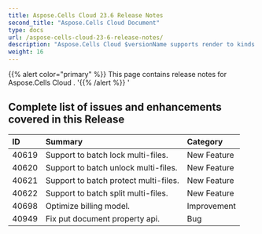 ```yaml
---
title: Aspose.Cells Cloud 23.6 Release Notes
second_title: "Aspose.Cells Cloud Document"
type: docs
url: /aspose-cells-cloud-23-6-release-notes/
description: "Aspose.Cells Cloud $versionName supports render to kinds of format reports. e.g. Xlsx, Pdf, Json, Docx, Pptx, Html, Svg, Ods, Png, and so on."
weight: 16
---
```


{{% alert color="primary" %}} 
This page contains release notes for Aspose.Cells Cloud .
'{{% /alert %}} '
## **Complete list of issues and enhancements covered in this Release**

|**ID**|**Summary**|**Category**|
| :- | :- | :- |
| 40619 | Support to batch lock multi-files. | New Feature
| 40620 | Support to batch unlock multi-files. | New Feature
| 40621 | Support to batch protect multi-files. | New Feature
| 40622 | Support to batch split multi-files. | New Feature
| 40698 | Optimize billing model. | Improvement
| 40949 | Fix put document property api. | Bug
